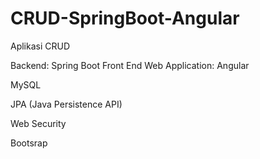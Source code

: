 # CRUD-SpringBoot-Angular
Aplikasi CRUD

Backend: Spring Boot
Front End Web Application: Angular

MySQL

JPA (Java Persistence API)

Web Security

Bootsrap
